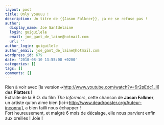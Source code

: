 ```yaml
---
layout: post
title: Only youuuu !
description: Un titre de {{Jason Falkner}}, ça ne se refuse pas !
author:
  display_name: Joe Gantdelaine
  login: guiguilele
  email: joe_gant_de_laine@hotmail.com
  url: ''
author_login: guiguilele
author_email: joe_gant_de_laine@hotmail.com
wordpress_id: 679
date: '2010-08-10 13:55:08 +0200'
categories: []
tags: []
comments: []
---
```

Rien à voir avec [la version->http://www.youtube.com/watch?v=9r2pEdc1_lI] des __Platters__ !
<br>
Extraite de la B.O. du film *The Informers*, cette chanson de __Jason Falkner__, un artiste qu'on aime bien [ici->http://www.deadrooster.org/Auteur-inconnu], a bien failli nous échapper !
<br>
Fort heureusement, et malgré 6 mois de décalage, elle nous parvient enfin aux oreilles ! Joie !

<object width="500" height="300"><param name="movie" value="http://www.youtube.com/v/CeRzjsWneG8&hl=fr_FR&fs=1"></param><param name="allowFullScreen" value="true"></param><param name="allowscriptaccess" value="always"></param><embed src="http://www.youtube.com/v/CeRzjsWneG8&hl=fr_FR&fs=1" type="application/x-shockwave-flash" allowscriptaccess="always" allowfullscreen="true" width="500" height="300"></embed></object>
